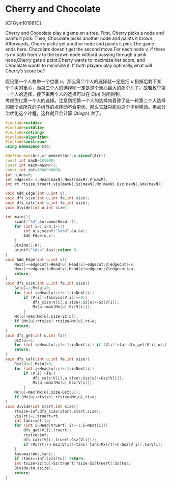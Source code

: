 # Cherry and Chocolate
[CFGym101981C]

Cherry and Chocolate play a game on a tree. First, Cherry picks a node and paints it pink. Then, Chocolate picks another node and paints it brown. Afterwards, Cherry picks yet another node and paints it pink.The game ends here. Chocolate doesn’t get the second move.For each node v, if there is no path from v to the brown node without passing through a pink node,Cherry gets a point.Cherry wants to maximize her score, and Chocolate wants to minimize it. If both players play optimally,what will Cherry’s score be?

假设第一个人枚举一个位置 $u$，那么第二个人的选择就一定是把 $u$ 扔掉后剩下某个子树的重心，而第三个人的选择则一定是这个重心最大的那个儿子。故若枚举第一个人的选择，接下来两个人的选择可以在 $O(n)$ 时间得到。  
考虑优化第一个人的选择。注意到把第一个人的选择向着除了这一轮第二个人选择的那个点所在的子树外的点移动不会更优，那么它就只能向这个子树移动。用点分治优化这个过程，这样就只会计算 $O(logn)$ 次了。

```cpp
#include<cstdio>
#include<cstdlib>
#include<cstring>
#include<algorithm>
#include<iostream>
using namespace std;

#define mem(Arr,x) memset(Arr,x,sizeof(Arr))
const int maxN=101000;
const int maxM=maxN<<1;
const int inf=1000000000;
int n,Ans=0;
int edgecnt=-1,Head[maxN],Next[maxM],V[maxM];
int rt,rtsize,truert,vis[maxN],Sz[maxN],Mx[maxN],Gsz[maxN],Gmx[maxN];

void Add_Edge(int u,int v);
void dfs_size(int u,int fa,int size);
void dfs_calc(int u,int fa,int size);
void Divide(int u,int size);

int main(){
    scanf("%d",&n);mem(Head,-1);
    for (int i=1;i<n;i++){
        int u,v;scanf("%d%d",&u,&v);
        Add_Edge(u,v);
    }
    Divide(1,n);
    printf("%d\n",Ans);return 0;
}
void Add_Edge(int u,int v){
    Next[++edgecnt]=Head[u];Head[u]=edgecnt;V[edgecnt]=v;
    Next[++edgecnt]=Head[v];Head[v]=edgecnt;V[edgecnt]=u;
    return;
}
void dfs_size(int u,int fa,int size){
    Sz[u]=1;Mx[u]=0;
    for (int i=Head[u];i!=-1;i=Next[i])
        if (V[i]!=fa&&vis[V[i]]==0){
            dfs_size(V[i],u,size);Sz[u]+=Sz[V[i]];
            Mx[u]=max(Mx[u],Sz[V[i]]);
        }
    Mx[u]=max(Mx[u],size-Sz[u]);
    if (Mx[u]<rtsize) rtsize=Mx[u],rt=u;
    return;
}
void dfs_get(int u,int fa){
    Gsz[u]=1;
    for (int i=Head[u];i!=-1;i=Next[i]) if (V[i]!=fa) dfs_get(V[i],u),Gsz[u]+=Gsz[V[i]];
    return;
}
void dfs_calc(int u,int fa,int size){
    Gsz[u]=1;Mx[u]=0;
    for (int i=Head[u];i!=-1;i=Next[i])
        if (V[i]!=fa){
            dfs_calc(V[i],u,size);Gsz[u]+=Gsz[V[i]];
            Mx[u]=max(Mx[u],Gsz[V[i]]);
        }
    Mx[u]=max(Mx[u],size-Gsz[u]);
    if (Mx[u]<rtsize) rtsize=Mx[u],rt=u;
}
void Divide(int start,int size){
    rtsize=inf;dfs_size(start,start,size);
    vis[rt]=1;truert=rt;
    int tans=inf,tu;
    for (int i=Head[truert];i!=-1;i=Next[i]){
        dfs_get(V[i],truert);
        rtsize=inf;
        dfs_calc(V[i],truert,Gsz[V[i]]);
        if (Mx[rt]+n-Gsz[V[i]]<tans) tans=Mx[rt]+n-Gsz[V[i]],tu=V[i];
    }
    Ans=max(Ans,tans);
    if (tans==inf||vis[tu]) return;
    int tsize=Sz[tu]>Sz[truert]?size-Sz[truert]:Sz[tu];
    Divide(tu,tsize);
    return;
}
```